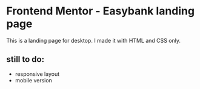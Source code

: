 # Frontend Mentor - Easybank landing page

This is a landing page for desktop.
I made it with HTML and CSS only.

## still to do:

- responsive layout
- mobile version